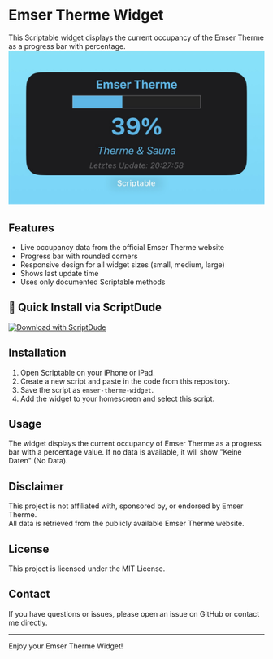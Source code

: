 # Emser Therme Widget

This Scriptable widget displays the current occupancy of the Emser Therme as a progress bar with percentage.
![](mockup.jpg)
## Features
- Live occupancy data from the official Emser Therme website
- Progress bar with rounded corners
- Responsive design for all widget sizes (small, medium, large)
- Shows last update time
- Uses only documented Scriptable methods

## 📲 Quick Install via ScriptDude

[![Download with ScriptDude](https://scriptdu.de/download.svg)](https://scriptdu.de?name=Emser%20Therme%20Widget&source=https%3A%2F%2Fgithub.com%2FTimR153%2Femser-therme-widget%2Fblob%2Fmain%2Femser-therme-widget.js&docs=https%3A%2F%2Fgithub.com%2FTimR153%2Femser-therme-widget%2Fblob%2Fmain%2FREADME.md)

## Installation

1. Open Scriptable on your iPhone or iPad.
2. Create a new script and paste in the code from this repository.
3. Save the script as `emser-therme-widget`.
4. Add the widget to your homescreen and select this script.

## Usage

The widget displays the current occupancy of Emser Therme as a progress bar with a percentage value. If no data is available, it will show "Keine Daten" (No Data).

## Disclaimer

This project is not affiliated with, sponsored by, or endorsed by Emser Therme.  
All data is retrieved from the publicly available Emser Therme website.

## License

This project is licensed under the MIT License.

## Contact

If you have questions or issues, please open an issue on GitHub or contact me directly.

---

Enjoy your Emser Therme Widget!
